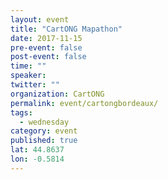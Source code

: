 ```yaml
---
layout: event 
title: "CartONG Mapathon"
date: 2017-11-15
pre-event: false
post-event: false
time: ""
speaker:
twitter: ""
organization: CartONG
permalink: event/cartongbordeaux/
tags:
  - wednesday 
category: event
published: true
lat: 44.8637
lon: -0.5814
---
```

